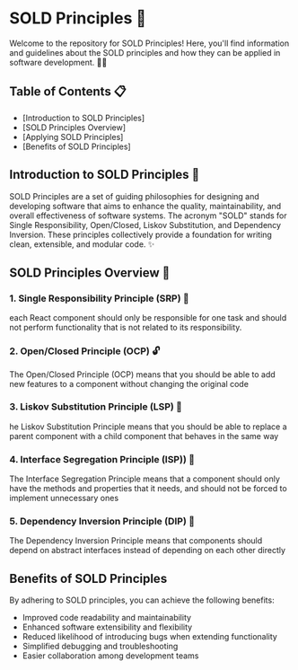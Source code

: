 # SOLD Principles 🚀


Welcome to the repository for SOLD Principles! Here, you'll find information and guidelines about the SOLD principles and how they can be applied in software development. 🧑‍💻

## Table of Contents 📋

- [Introduction to SOLD Principles]
- [SOLD Principles Overview]
- [Applying SOLD Principles]
- [Benefits of SOLD Principles]

## Introduction to SOLD Principles 🌟

SOLD Principles are a set of guiding philosophies for designing and developing software that aims to enhance the quality, maintainability, and overall effectiveness of software systems. The acronym "SOLD" stands for Single Responsibility, Open/Closed, Liskov Substitution, and Dependency Inversion. These principles collectively provide a foundation for writing clean, extensible, and modular code. ✨

## SOLD Principles Overview 🧐

### 1. Single Responsibility Principle (SRP) 🎯

each React component should only be responsible for one task and should not perform functionality that is not related to its responsibility.

### 2. Open/Closed Principle (OCP) 🔓

The Open/Closed Principle (OCP) means that you should be able to add new features to a component without changing the original code

### 3. Liskov Substitution Principle (LSP) 🔄

he Liskov Substitution Principle means that you should be able to replace a parent component with a child component that behaves in the same way

### 4. Interface Segregation Principle (ISP)) 🔄

The Interface Segregation Principle means that a component should only have the methods and properties that it needs, and should not be forced to implement unnecessary ones

### 5. Dependency Inversion Principle (DIP) 🔄

The Dependency Inversion Principle means that components should depend on abstract interfaces instead of depending on each other directly

## Benefits of SOLD Principles 

By adhering to SOLD principles, you can achieve the following benefits:

- Improved code readability and maintainability
- Enhanced software extensibility and flexibility
- Reduced likelihood of introducing bugs when extending functionality
- Simplified debugging and troubleshooting
- Easier collaboration among development teams
